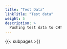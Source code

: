 ```yaml
---
title: "Test Data"
linkTitle: "Test data"
weight: 5
description: >
  Pushing test data to CHT
---
```


{{< subpages >}}
